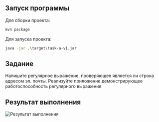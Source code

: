 ## Запуск программы

Для сборки проекта:

```sh
mvn package
```

Для запуска проекта:

```sh
java -jar .\target\task-a-v1.jar
```

## Задание
Напишите регулярное выражение, проверяющее является ли строка адресом эл. почты. Реализуйте приложение демонстрирующее работоспособность регулярного выражения.

## Результат выполнения

![Результат выполнения](https://github.com/StudentRoman/java-course/assets/143340583/d9b1d7f8-39e4-40a7-826c-0ba178be43e2)
